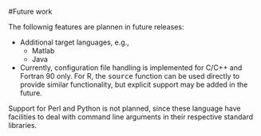 #Future work

The follownig features are plannen in future releases:
  
  * Additional target languages, e.g.,
    * Matlab
    * Java
  * Currently, configuration file handling is implemented for C/C++ and
    Fortran 90 only.  For R, the <tt>source</tt> function can be used
    directly to provide similar functionality, but explicit support may be
    added in the future.

Support for Perl and Python is not planned, since these language have
facilities to deal with command line arguments in their respective
standard libraries.
